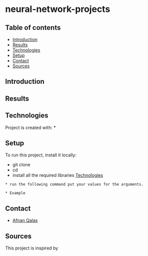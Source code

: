 # neural-network-projects

## Table of contents
* [Introduction](#introduction)
* [Results](#results)
* [Technologies](#technologies)
* [Setup](#setup)
* [Contact](#contact)
* [Sources](#sources)

## Introduction


## Results


## Technologies
Project is created with:
* 
## Setup
To run this project, install it locally:
* git clone 
* cd 
* install all the required libraries [Technologies](#technologies)
```
* run the following command put your values for the arguments.

* Example 

```
## Contact
* [Afnan Qalas](http://linkedin.com/in/afnanbalghaith)

## Sources
This project is inspired by 

